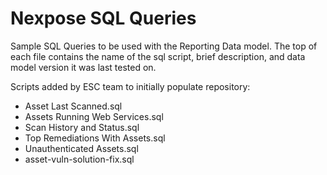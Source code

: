 # Nexpose SQL Queries
Sample SQL Queries to be used with the Reporting Data model.  The top of each file contains the name of the sql script, brief description, and data model version it was last tested on.

Scripts added by ESC team to initially populate repository:
* Asset Last Scanned.sql
* Assets Running Web Services.sql
* Scan History and Status.sql
* Top Remediations With Assets.sql
* Unauthenticated Assets.sql
* asset-vuln-solution-fix.sql


